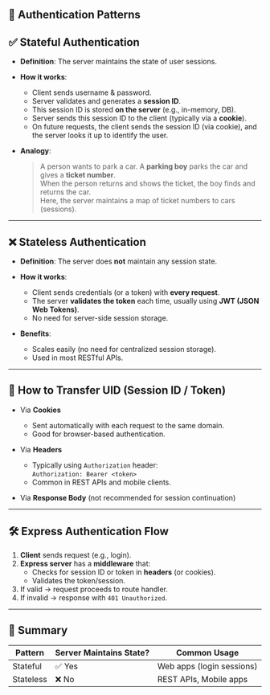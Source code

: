 ## 🔐 Authentication Patterns

## ✅ Stateful Authentication

- **Definition**: The server maintains the state of user sessions.
- **How it works**:
  - Client sends username & password.
  - Server validates and generates a **session ID**.
  - This session ID is stored **on the server** (e.g., in-memory, DB).
  - Server sends this session ID to the client (typically via a **cookie**).
  - On future requests, the client sends the session ID (via cookie), and the server looks it up to identify the user.

- **Analogy**:
  > A person wants to park a car. A **parking boy** parks the car and gives a **ticket number**.  
  > When the person returns and shows the ticket, the boy finds and returns the car.  
  > Here, the server maintains a map of ticket numbers to cars (sessions).

---

## ❌ Stateless Authentication

- **Definition**: The server does **not** maintain any session state.
- **How it works**:
  - Client sends credentials (or a token) with **every request**.
  - The server **validates the token** each time, usually using **JWT (JSON Web Tokens)**.
  - No need for server-side session storage.

- **Benefits**:
  - Scales easily (no need for centralized session storage).
  - Used in most RESTful APIs.

---

## 🔄 How to Transfer UID (Session ID / Token)

- Via **Cookies**
  - Sent automatically with each request to the same domain.
  - Good for browser-based authentication.

- Via **Headers**
  - Typically using `Authorization` header:  
    `Authorization: Bearer <token>`
  - Common in REST APIs and mobile clients.

- Via **Response Body** (not recommended for session continuation)

---

## 🛠 Express Authentication Flow

1. **Client** sends request (e.g., login).
2. **Express server** has a **middleware** that:
   - Checks for session ID or token in **headers** (or cookies).
   - Validates the token/session.
3. If valid → request proceeds to route handler.
4. If invalid → response with `401 Unauthorized`.

---

## 🧠 Summary

| Pattern     | Server Maintains State? | Common Usage         |
|-------------|--------------------------|-----------------------|
| Stateful    | ✅ Yes                   | Web apps (login sessions) |
| Stateless   | ❌ No                    | REST APIs, Mobile apps |